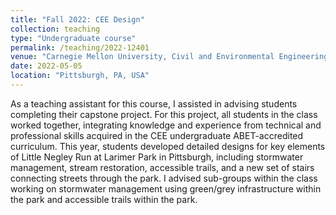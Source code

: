 ```yaml
---
title: "Fall 2022: CEE Design"
collection: teaching
type: "Undergraduate course"
permalink: /teaching/2022-12401
venue: "Carnegie Mellon University, Civil and Environmental Engineering"
date: 2022-05-05
location: "Pittsburgh, PA, USA"
---
```


As a teaching assistant for this course, I assisted in advising students completing their capstone project. For this project, all students in the class worked together, integrating knowledge and experience from technical and professional skills acquired in the CEE undergraduate ABET-accredited curriculum. 
This year, students developed detailed designs for key elements of Little Negley Run at Larimer Park in Pittsburgh, including stormwater management, stream restoration, accessible trails, and a new set of stairs connecting streets through the park. I advised sub-groups within the class working on stormwater management using green/grey infrastructure within the park and accessible trails within the park.

